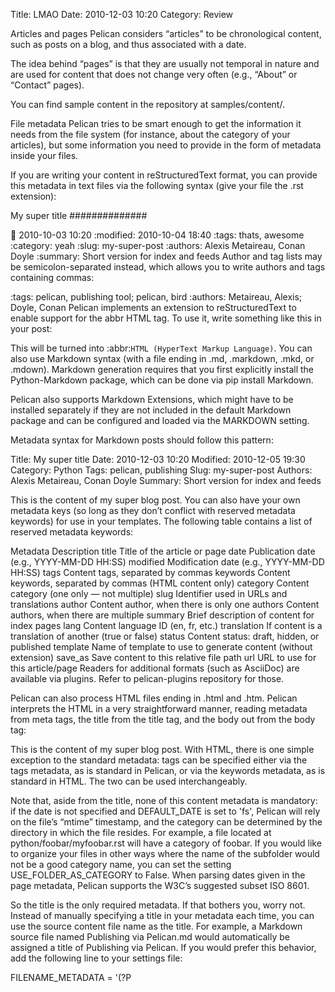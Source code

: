 Title: LMAO
Date: 2010-12-03 10:20
Category: Review

Articles and pages
Pelican considers “articles” to be chronological content, such as posts on a blog, and thus associated with a date.

The idea behind “pages” is that they are usually not temporal in nature and are used for content that does not change very often (e.g., “About” or “Contact” pages).

You can find sample content in the repository at samples/content/.

File metadata
Pelican tries to be smart enough to get the information it needs from the file system (for instance, about the category of your articles), but some information you need to provide in the form of metadata inside your files.

If you are writing your content in reStructuredText format, you can provide this metadata in text files via the following syntax (give your file the .rst extension):

My super title
##############

:date: 2010-10-03 10:20
:modified: 2010-10-04 18:40
:tags: thats, awesome
:category: yeah
:slug: my-super-post
:authors: Alexis Metaireau, Conan Doyle
:summary: Short version for index and feeds
Author and tag lists may be semicolon-separated instead, which allows you to write authors and tags containing commas:

:tags: pelican, publishing tool; pelican, bird
:authors: Metaireau, Alexis; Doyle, Conan
Pelican implements an extension to reStructuredText to enable support for the abbr HTML tag. To use it, write something like this in your post:

This will be turned into :abbr:`HTML (HyperText Markup Language)`.
You can also use Markdown syntax (with a file ending in .md, .markdown, .mkd, or .mdown). Markdown generation requires that you first explicitly install the Python-Markdown package, which can be done via pip install Markdown.

Pelican also supports Markdown Extensions, which might have to be installed separately if they are not included in the default Markdown package and can be configured and loaded via the MARKDOWN setting.

Metadata syntax for Markdown posts should follow this pattern:

Title: My super title
Date: 2010-12-03 10:20
Modified: 2010-12-05 19:30
Category: Python
Tags: pelican, publishing
Slug: my-super-post
Authors: Alexis Metaireau, Conan Doyle
Summary: Short version for index and feeds

This is the content of my super blog post.
You can also have your own metadata keys (so long as they don’t conflict with reserved metadata keywords) for use in your templates. The following table contains a list of reserved metadata keywords:

Metadata	Description
title	Title of the article or page
date	Publication date (e.g., YYYY-MM-DD HH:SS)
modified	Modification date (e.g., YYYY-MM-DD HH:SS)
tags	Content tags, separated by commas
keywords	Content keywords, separated by commas (HTML content only)
category	Content category (one only — not multiple)
slug	Identifier used in URLs and translations
author	Content author, when there is only one
authors	Content authors, when there are multiple
summary	Brief description of content for index pages
lang	Content language ID (en, fr, etc.)
translation	If content is a translation of another (true or false)
status	Content status: draft, hidden, or published
template	Name of template to use to generate content (without extension)
save_as	Save content to this relative file path
url	URL to use for this article/page
Readers for additional formats (such as AsciiDoc) are available via plugins. Refer to pelican-plugins repository for those.

Pelican can also process HTML files ending in .html and .htm. Pelican interprets the HTML in a very straightforward manner, reading metadata from meta tags, the title from the title tag, and the body out from the body tag:

<html>
    <head>
        <title>My super title</title>
        <meta name="tags" content="thats, awesome" />
        <meta name="date" content="2012-07-09 22:28" />
        <meta name="modified" content="2012-07-10 20:14" />
        <meta name="category" content="yeah" />
        <meta name="authors" content="Alexis Métaireau, Conan Doyle" />
        <meta name="summary" content="Short version for index and feeds" />
    </head>
    <body>
        This is the content of my super blog post.
    </body>
</html>
With HTML, there is one simple exception to the standard metadata: tags can be specified either via the tags metadata, as is standard in Pelican, or via the keywords metadata, as is standard in HTML. The two can be used interchangeably.

Note that, aside from the title, none of this content metadata is mandatory: if the date is not specified and DEFAULT_DATE is set to 'fs', Pelican will rely on the file’s “mtime” timestamp, and the category can be determined by the directory in which the file resides. For example, a file located at python/foobar/myfoobar.rst will have a category of foobar. If you would like to organize your files in other ways where the name of the subfolder would not be a good category name, you can set the setting USE_FOLDER_AS_CATEGORY to False. When parsing dates given in the page metadata, Pelican supports the W3C’s suggested subset ISO 8601.

So the title is the only required metadata. If that bothers you, worry not. Instead of manually specifying a title in your metadata each time, you can use the source content file name as the title. For example, a Markdown source file named Publishing via Pelican.md would automatically be assigned a title of Publishing via Pelican. If you would prefer this behavior, add the following line to your settings file:

FILENAME_METADATA = '(?P<title>.*)'
Note

When experimenting with different settings (especially the metadata ones) caching may interfere and the changes may not be visible. In such cases disable caching with LOAD_CONTENT_CACHE = False or use the --ignore-cache command-line switch.

modified should be last time you updated the article, and defaults to date if not specified. Besides you can show modified in the templates, feed entries in feed readers will be updated automatically when you set modified to the current date after you modified your article.

authors is a comma-separated list of article authors. If there’s only one author you can use author field.

If you do not explicitly specify summary metadata for a given post, the SUMMARY_MAX_LENGTH setting can be used to specify how many words from the beginning of an article are used as the summary.

You can also extract any metadata from the filename through a regular expression to be set in the FILENAME_METADATA setting. All named groups that are matched will be set in the metadata object. The default value for the FILENAME_METADATA setting will only extract the date from the filename. For example, if you would like to extract both the date and the slug, you could set something like: '(?P<date>\d{4}-\d{2}-\d{2})_(?P<slug>.*)'

Please note that the metadata available inside your files takes precedence over the metadata extracted from the filename.

Pages
If you create a folder named pages inside the content folder, all the files in it will be used to generate static pages, such as About or Contact pages. (See example filesystem layout below.)

You can use the DISPLAY_PAGES_ON_MENU setting to control whether all those pages are displayed in the primary navigation menu. (Default is True.)

If you want to exclude any pages from being linked to or listed in the menu then add a status: hidden attribute to its metadata. This is useful for things like making error pages that fit the generated theme of your site.

Static content
Static files are files other than articles and pages that are copied to the output folder as-is, without processing. You can control which static files are copied over with the STATIC_PATHS setting of the project’s pelicanconf.py file. Pelican’s default configuration includes the images directory for this, but others must be added manually. In addition, static files that are explicitly linked to are included (see below).

Mixed content in the same directory
Starting with Pelican 3.5, static files can safely share a source directory with page source files, without exposing the page sources in the generated site. Any such directory must be added to both STATIC_PATHS and PAGE_PATHS (or STATIC_PATHS and ARTICLE_PATHS). Pelican will identify and process the page source files normally, and copy the remaining files as if they lived in a separate directory reserved for static files.

Note: Placing static and content source files together in the same source directory does not guarantee that they will end up in the same place in the generated site. The easiest way to do this is by using the {attach} link syntax (described below). Alternatively, the STATIC_SAVE_AS, PAGE_SAVE_AS, and ARTICLE_SAVE_AS settings (and the corresponding *_URL settings) can be configured to place files of different types together, just as they could in earlier versions of Pelican.

Linking to internal content
From Pelican 3.1 onwards, it is now possible to specify intra-site links to files in the source content hierarchy instead of files in the generated hierarchy. This makes it easier to link from the current post to other content that may be sitting alongside that post (instead of having to determine where the other content will be placed after site generation).

To link to internal content (files in the content directory), use the following syntax for the link target: {filename}path/to/file Note: forward slashes, /, are the required path separator in the {filename} directive on all operating systems, including Windows.

For example, a Pelican project might be structured like this:

website/
├── content
│   ├── category/
│   │   └── article1.rst
│   ├── article2.md
│   └── pages
│       └── about.md
└── pelican.conf.py
In this example, article1.rst could look like this:

The first article
#################

:date: 2012-12-01 10:02

See below intra-site link examples in reStructuredText format.

`a link relative to the current file <{filename}../article2.md>`_
`a link relative to the content root <{filename}/article2.md>`_
and article2.md:

Title: The second article
Date: 2012-12-01 10:02

See below intra-site link examples in Markdown format.

[a link relative to the current file]({filename}category/article1.rst)
[a link relative to the content root]({filename}/category/article1.rst)
Linking to static files
You can link to static content using {static}path/to/file. Files linked to with this syntax will automatically be copied to the output directory, even if the source directories containing them are not included in the STATIC_PATHS setting of the project’s pelicanconf.py file.

For example, a project’s content directory might be structured like this:

content
├── images
│   └── han.jpg
├── pdfs
│   └── menu.pdf
└── pages
    └── test.md
test.md would include:

![Alt Text]({static}/images/han.jpg)
[Our Menu]({static}/pdfs/menu.pdf)
Site generation would then copy han.jpg to output/images/han.jpg, menu.pdf to output/pdfs/menu.pdf, and write the appropriate links in test.md.

If you use {static} to link to an article or a page, this will be turned into a link to its source code.

Attaching static files
Starting with Pelican 3.5, static files can be “attached” to a page or article using this syntax for the link target: {attach}path/to/file This works like the {static} syntax, but also relocates the static file into the linking document’s output directory. If the static file originates from a subdirectory beneath the linking document’s source, that relationship will be preserved on output. Otherwise, it will become a sibling of the linking document.

This only works for linking to static files.

For example, a project’s content directory might be structured like this:

content
├── blog
│   ├── icons
│   │   └── icon.png
│   ├── photo.jpg
│   └── testpost.md
└── downloads
    └── archive.zip
pelicanconf.py would include:

PATH = 'content'
ARTICLE_PATHS = ['blog']
ARTICLE_SAVE_AS = '{date:%Y}/{slug}.html'
ARTICLE_URL = '{date:%Y}/{slug}.html'
testpost.md would include:

Title: Test Post
Category: test
Date: 2014-10-31

![Icon]({attach}icons/icon.png)
![Photo]({attach}photo.jpg)
[Downloadable File]({attach}/downloads/archive.zip)
Site generation would then produce an output directory structured like this:

output
└── 2014
    ├── archive.zip
    ├── icons
    │   └── icon.png
    ├── photo.jpg
    └── test-post.html
Notice that all the files linked using {attach} ended up in or beneath the article’s output directory.

If a static file is linked multiple times, the relocating feature of {attach} will only work in the first of those links to be processed. After the first link, Pelican will treat {attach} like {static}. This avoids breaking the already-processed links.

Be careful when linking to a file from multiple documents: Since the first link to a file finalizes its location and Pelican does not define the order in which documents are processed, using {attach} on a file linked by multiple documents can cause its location to change from one site build to the next. (Whether this happens in practice will depend on the operating system, file system, version of Pelican, and documents being added, modified, or removed from the project.) Any external sites linking to the file’s old location might then find their links broken. It is therefore advisable to use {attach} only if you use it in all links to a file, and only if the linking documents share a single directory. Under these conditions, the file’s output location will not change in future builds. In cases where these precautions are not possible, consider using {static} links instead of {attach}, and letting the file’s location be determined by the project’s STATIC_SAVE_AS and STATIC_URL settings. (Per-file save_as and url overrides can still be set in EXTRA_PATH_METADATA.)

Note

When using {attach}, any parent directory in *_URL / *_SAVE_AS settings should match each other. See also: URL settings

Linking to authors, categories, index and tags
You can link to authors, categories, index and tags using the {author}name, {category}foobar, {index} and {tag}tagname syntax.

Deprecated internal link syntax
To remain compatible with earlier versions, Pelican still supports vertical bars (||) in addition to curly braces ({}) for internal links. For example: |filename|an_article.rst, |tag|tagname, |category|foobar. The syntax was changed from || to {} to avoid collision with Markdown extensions or reST directives. Similarly, Pelican also still supports linking to static content with {filename}. The syntax was changed to {static} to allow linking to both generated articles and pages and their static sources.

Support for the old syntax may eventually be removed.

Including other files
Both Markdown and reStructuredText syntaxes provide mechanisms for this.

Following below are some examples for reStructuredText using the include directive:

.. include:: file.rst
Include a fragment of a file delimited by two identifiers, highlighted as C++ (slicing based on line numbers is also possible):

.. include:: main.cpp
    :code: c++
    :start-after: // begin
    :end-before: // end
Include a raw HTML file (or an inline SVG) and put it directly into the output without any processing:

.. raw:: html
    :file: table.html
For Markdown, one must rely on an extension. For example, using the mdx_include plugin:

```html
{! template.html !}
```
Importing an existing site
It is possible to import your site from WordPress, Tumblr, Dotclear, and RSS feeds using a simple script. See Importing an existing site.

Translations
It is possible to translate articles. To do so, you need to add a lang meta attribute to your articles/pages and set a DEFAULT_LANG setting (which is English [en] by default). With those settings in place, only articles with the default language will be listed, and each article will be accompanied by a list of available translations for that article.

Note

This core Pelican functionality does not create sub-sites (e.g. example.com/de) with translated templates for each language. For such advanced functionality the i18n_subsites plugin can be used.

By default, Pelican uses the article’s URL “slug” to determine if two or more articles are translations of one another. (This can be changed with the ARTICLE_TRANSLATION_ID setting.) The slug can be set manually in the file’s metadata; if not set explicitly, Pelican will auto-generate the slug from the title of the article.

Here is an example of two articles, one in English and the other in French.

The English article:

Foobar is not dead
##################

:slug: foobar-is-not-dead
:lang: en

That's true, foobar is still alive!
And the French version:

Foobar n'est pas mort !
#######################

:slug: foobar-is-not-dead
:lang: fr

Oui oui, foobar est toujours vivant !
Post content quality notwithstanding, you can see that only item in common between the two articles is the slug, which is functioning here as an identifier. If you’d rather not explicitly define the slug this way, you must then instead ensure that the translated article titles are identical, since the slug will be auto-generated
